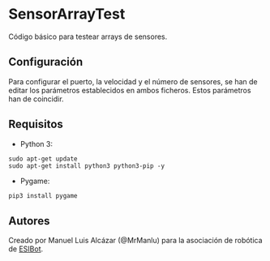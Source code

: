 # SensorArrayTest
Código básico para testear arrays de sensores.

## Configuración
Para configurar el puerto, la velocidad y el número de sensores, se han de editar los parámetros establecidos en ambos ficheros. Estos parámetros han de coincidir.

## Requisitos
- Python 3:
```shell
sudo apt-get update
sudo apt-get install python3 python3-pip -y
```
- Pygame:
```python
pip3 install pygame
```

## Autores

Creado por Manuel Luis Alcázar (@MrManlu) para la asociación de robótica de [ESIBot](https://esibot.github.io/).
